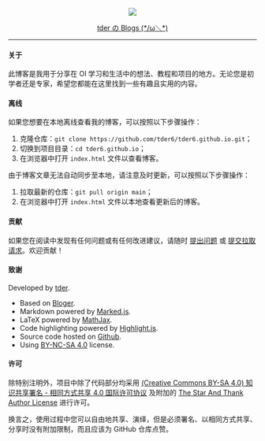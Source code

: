 <p align="center">
  <a href="https://github.com/tder6/">
  	<img src="https://cdn.luogu.com.cn/upload/usericon/714254.png?x-oss-process=image/rounded-corners,r_50"></img>
  </a>
  <p align="center">
    <a href="https://tder6.github.io">tder の Blogs (*/ω＼*)</a>
  </p>
</p>

---

#### 关于

此博客是我用于分享在 OI 学习和生活中的想法、教程和项目的地方。无论您是初学者还是专家，希望您都能在这里找到一些有趣且实用的内容。

#### 离线

如果您想要在本地离线查看我的博客，可以按照以下步骤操作：

1. 克隆仓库：`git clone https://github.com/tder6/tder6.github.io.git`；
2. 切换到项目目录：`cd tder6.github.io`；
3. 在浏览器中打开 `index.html` 文件以查看博客。

由于博客文章无法自动同步至本地，请注意及时更新，可以按照以下步骤操作：

1. 拉取最新的仓库：`git pull origin main`；
2. 在浏览器中打开 `index.html` 文件以本地查看更新后的博客。

#### 贡献

如果您在阅读中发现有任何问题或有任何改进建议，请随时 [提出问题](https://github.com/tder6/tder6.github.io/issues/new/choose) 或 [提交拉取请求](https://github.com/tder6/tder6.github.io/compare)。欢迎贡献！

#### 致谢

Developed by [tder](https://github.com/tder6).

- Based on [Bloger](https://TBC.).
- Markdown powered by [Marked.js](https://marked.js.org/).
- LaTeX powered by [MathJax](https://www.mathjax.org/).
- Code highlighting powered by [Highlight.js](https://highlightjs.org/).
- Source code hosted on [Github](https://github.com/tder6/tder6.github.io/).
- Using [BY-NC-SA 4.0](http://creativecommons.org/licenses/by-nc-sa/4.0/) license.

#### 许可

除特别注明外，项目中除了代码部分均采用 [(Creative Commons BY-SA 4.0) 知识共享署名 - 相同方式共享 4.0 国际许可协议](https://creativecommons.org/licenses/by-sa/4.0/) 及附加的 [The Star And Thank Author License](https://github.com/zTrix/sata-license) 进行许可。

换言之，使用过程中您可以自由地共享、演绎，但是必须署名、以相同方式共享、分享时没有附加限制，而且应该为 GitHub 仓库点赞。